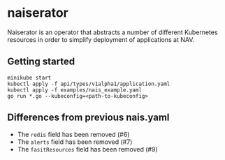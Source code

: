 # naiserator

Naiserator is an operator that abstracts a number of different Kubernetes resources in order to simplify deployment of applications at NAV.

## Getting started

```
minikube start
kubectl apply -f api/types/v1alpha1/application.yaml
kubectl apply -f examples/nais_example.yaml
go run *.go --kubeconfig=<path-to-kubeconfig>
```

## Differences from previous nais.yaml

* The `redis` field has been removed (#6)
* The `alerts` field has been removed (#7)
* The `fasitResources` field has been removed (#9)
